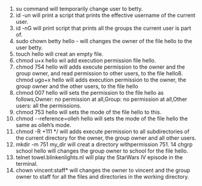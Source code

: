 1. su command will temporarily change user to betty.
2. id -un will print a script that prints the effective username of the current user.
3. id -nG will print script that prints all the groups the current user is part of.
4. sudo chown betty hello - will changes the owner of the file hello to the user betty.
5. touch hello will creat an empty file.
6. chmod u+x hello wil add execution permission file hello.
7. chmod 754  hello will adds execute permission to the owner and the group owner, and read permission to other users, to the file hello8. chmod ugo+x hello will adds execution permission to the owner, the group owner and the other users, to the file hello
9. chmod 007 hello will sets the permission to the file hello as follows,Owner: no permission at all,Group: no permission at all,Other users: all the permissions.
10. chmod 753 hello will sets the mode of the file hello to this.
11. chmod --reference=olleh hello will sets the mode of the file hello the same as olleh’s mode.
12. chmod -R +111 */ will adds execute permission to all subdirectories of the current directory for the owner, the group owner and all other users.
13. mkdir -m 751 my_dir will creat a directory withpermission 751.
14 chgrp school hello will changes the group owner to school for the file hello.
15. telnet towel.blinkenlights.nl will play the StarWars IV episode in the terminal.
16. chown vincent:staff* will changes the owner to vincent and the group owner to staff for all the files and directories in the working directory.
